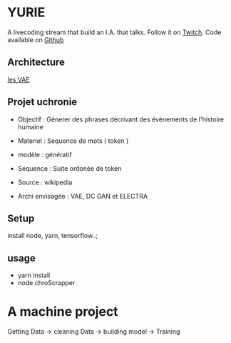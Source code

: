 # YURIE

A livecoding stream that build an I.A. that talks. Follow it on [Twitch](https://www.twitch.tv/cepcam).
Code available on [Github](https://github.com/zarnold/yurie)

## Architecture 

[les VAE](https://arxiv.org/abs/1511.06349)


## Projet uchronie 

- Objectif : Génerer des phrases décrivant des évènements de l'histoire humaine
- Materiel : Sequence de mots ( token )
- modèle : génératif

- Sequence : Suite ordonée de token
- Source : wikipedia

- Archi envisagée : VAE, DC GAN et ELECTRA

## Setup

install node, yarn, tensorflow..;

## usage 

- yarn install
- node chroScrapper


# A machine project 

Getting Data -> cleaning Data -> building model -> Training